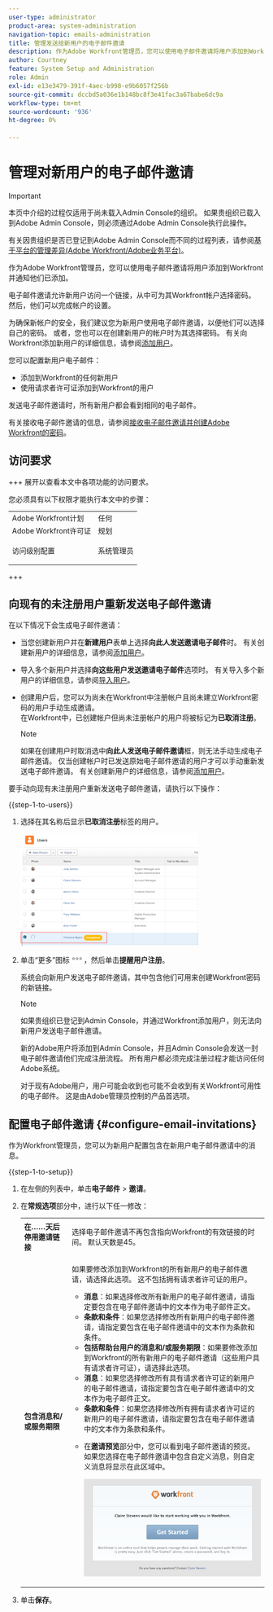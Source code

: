 ```yaml
---
user-type: administrator
product-area: system-administration
navigation-topic: emails-administration
title: 管理发送给新用户的电子邮件邀请
description: 作为Adobe Workfront管理员，您可以使用电子邮件邀请将用户添加到Workfront并通知他们已添加。
author: Courtney
feature: System Setup and Administration
role: Admin
exl-id: e13e3479-391f-4aec-b998-e9b6057f256b
source-git-commit: dccbd5a036e1b148bc8f3e41fac3a67babe6dc9a
workflow-type: tm+mt
source-wordcount: '936'
ht-degree: 0%

---
```


# 管理对新用户的电子邮件邀请

<!--
<p data-mc-conditions="QuicksilverOrClassic.Draft mode">*** DON'T DELETE, DRAFT OR HIDE THIS ARTICLE. IT IS LINKED TO THE PRODUCT, THROUGH THE CONTEXT SENSITIVE HELP LINKS. **</p>
-->

>[!IMPORTANT]
>
>本页中介绍的过程仅适用于尚未载入Admin Console的组织。 如果贵组织已载入到Adobe Admin Console，则必须通过Adobe Admin Console执行此操作。
>
>有关因贵组织是否已登记到Adobe Admin Console而不同的过程列表，请参阅[基于平台的管理差异(Adobe Workfront/Adobe业务平台)](../../../administration-and-setup/get-started-wf-administration/actions-in-admin-console.md)。

作为Adobe Workfront管理员，您可以使用电子邮件邀请将用户添加到Workfront并通知他们已添加。

电子邮件邀请允许新用户访问一个链接，从中可为其Workfront帐户选择密码。 然后，他们可以完成帐户的设置。

为确保新帐户的安全，我们建议您为新用户使用电子邮件邀请，以便他们可以选择自己的密码。 或者，您也可以在创建新用户的帐户时为其选择密码。 有关向Workfront添加新用户的详细信息，请参阅[添加用户](../../../administration-and-setup/add-users/create-and-manage-users/add-users.md)。

您可以配置新用户电子邮件：

* 添加到Workfront的任何新用户
* 使用请求者许可证添加到Workfront的用户

发送电子邮件邀请时，所有新用户都会看到相同的电子邮件。

有关接收电子邮件邀请的信息，请参阅[接收电子邮件邀请并创建Adobe Workfront的密码](../../../workfront-basics/manage-your-account-and-profile/managing-your-workfront-account/receive-email-invitations.md)。

## 访问要求

+++ 展开以查看本文中各项功能的访问要求。

您必须具有以下权限才能执行本文中的步骤：

<table style="table-layout:auto"> 
 <col> 
 <col> 
 <tbody> 
  <tr> 
   <td role="rowheader">Adobe Workfront计划</td> 
   <td>任何</td> 
  </tr> 
  <tr> 
   <td role="rowheader">Adobe Workfront许可证</td> 
   <td>规划</td> 
  </tr> 
  <tr> 
   <td role="rowheader">访问级别配置</td> 
   <td> <p>系统管理员</p> </td> 
  </tr> 
 </tbody> 
</table>

+++

## 向现有的未注册用户重新发送电子邮件邀请

在以下情况下会生成电子邮件邀请：

* 当您创建新用户并在&#x200B;**新建用户**&#x200B;表单上选择&#x200B;**向此人发送邀请电子邮件**&#x200B;时。 有关创建新用户的详细信息，请参阅[添加用户](../../../administration-and-setup/add-users/create-and-manage-users/add-users.md)。
* 导入多个新用户并选择&#x200B;**向这些用户发送邀请电子邮件**&#x200B;选项时。 有关导入多个新用户的详细信息，请参阅[导入用户](../../../administration-and-setup/add-users/create-and-manage-users/import-users.md)。
* 创建用户后，您可以为尚未在Workfront中注册帐户且尚未建立Workfront密码的用户手动生成邀请。\
  在Workfront中，已创建帐户但尚未注册帐户的用户将被标记为&#x200B;**已取消注册**。

  >[!NOTE]
  >
  >如果在创建用户时取消选中&#x200B;**向此人发送电子邮件邀请**&#x200B;框，则无法手动生成电子邮件邀请。 仅当创建帐户时已发送原始电子邮件邀请的用户才可以手动重新发送电子邮件邀请。 有关创建新用户的详细信息，请参阅[添加用户](../../../administration-and-setup/add-users/create-and-manage-users/add-users.md)。

要手动向现有未注册用户重新发送电子邮件邀请，请执行以下操作：

{{step-1-to-users}}

1. 选择在其名称后显示&#x200B;**已取消注册**&#x200B;标签的用户。

   ![已取消注册](assets/unreg-user-qs-350x221.png)

1. 单击“更多”图标![更多图标](assets/more-icon.png)，然后单击&#x200B;**提醒用户注册**。

   系统会向新用户发送电子邮件邀请，其中包含他们可用来创建Workfront密码的新链接。

   >[!NOTE]
   >
   >如果贵组织已登记到Admin Console，并通过Workfront添加用户，则无法向新用户发送电子邮件邀请。
   >
   >新的Adobe用户将添加到Admin Console，并且Admin Console会发送一封电子邮件邀请他们完成注册流程。 所有用户都必须完成注册过程才能访问任何Adobe系统。
   >
   >对于现有Adobe用户，用户可能会收到也可能不会收到有关Workfront可用性的电子邮件。 这是由Adobe管理员控制的产品首选项。

## 配置电子邮件邀请 {#configure-email-invitations}

作为Workfront管理员，您可以为新用户配置包含在新用户电子邮件邀请中的消息。

{{step-1-to-setup}}

1. 在左侧的列表中，单击&#x200B;**电子邮件** > **邀请**。

1. 在&#x200B;**常规选项**&#x200B;部分中，进行以下任一修改：

   <table style="table-layout:auto"> 
    <col> 
    <col> 
    <tbody> 
     <tr> 
      <td role="rowheader"><strong>在……天后停用邀请链接</strong> </td> 
      <td> <p>选择电子邮件邀请不再包含指向Workfront的有效链接的时间。 默认天数是45。</p> </td> 
     </tr> 
     <tr> 
      <td role="rowheader"><strong>包含消息和/或服务期限</strong> </td> 
      <td> <p>如果要修改添加到Workfront的所有新用户的电子邮件邀请，请选择此选项。 这不包括拥有请求者许可证的用户。</p> 
       <ul> 
        <li><strong>消息</strong>：如果选择修改所有新用户的电子邮件邀请，请指定要包含在电子邮件邀请中的文本作为电子邮件正文。</li> 
        <li><strong>条款和条件</strong>：如果您选择修改所有新用户的电子邮件邀请，请指定要包含在电子邮件邀请中的文本作为条款和条件。<br></li> 
        <li><strong>包括帮助台用户的消息和/或服务期限</strong>：如果要修改添加到Workfront的所有新用户的电子邮件邀请（这些用户具有请求者许可证），请选择此选项。</li> 
        <li><strong>消息</strong>：如果您选择修改所有具有请求者许可证的新用户的电子邮件邀请，请指定要包含在电子邮件邀请中的文本作为电子邮件正文。</li> 
        <li><strong>条款和条件</strong>：如果您选择修改所有拥有请求者许可证的新用户的电子邮件邀请，请指定要包含在电子邮件邀请中的文本作为条款和条件。<br></li> 
        <li> <p>在<strong>邀请预览</strong>部分中，您可以看到电子邮件邀请的预览。 如果您选择在电子邮件邀请中包含自定义消息，则自定义消息将显示在此区域中。</p> <p> <img src="assets/email-invitation-for-all-users-preview-qs-350x190.png" style="width: 350;height: 190;"> </p> </li> 
       </ul> </td> 
     </tr> 
    </tbody> 
   </table>

1. 单击&#x200B;**保存**。
